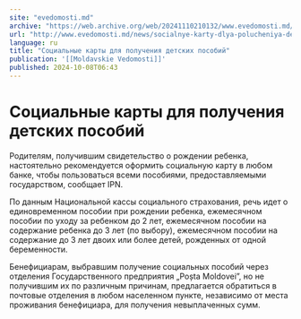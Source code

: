 ```yaml
---
site: "evedomosti.md"
archive: "https://web.archive.org/web/20241110210132/www.evedomosti.md/news/socialnye-karty-dlya-polucheniya-detskih-posobij"
url: "http://www.evedomosti.md/news/socialnye-karty-dlya-polucheniya-detskih-posobij"
language: ru
title: "Социальные карты для получения детских пособий"
publication: '[[Moldavskie Vedomosti]]'
published: 2024-10-08T06:43
---
```


# Социальные карты для получения детских пособий

Родителям, получившим свидетельство о рождении ребенка, настоятельно рекомендуется оформить социальную карту в любом банке, чтобы пользоваться всеми пособиями, предоставляемыми государством, сообщает IPN.

По данным Национальной кассы социального страхования, речь идет о единовременном пособии при рождении ребенка, ежемесячном пособии по уходу за ребенком до 2 лет, ежемесячном пособии на содержание ребенка до 3 лет (по выбору), ежемесячном пособии на содержание до 3 лет двоих или более детей, рожденных от одной беременности.

Бенефициарам, выбравшим получение социальных пособий через отделения Государственного предприятия „Poșta Moldovei”, но не получившим их по различным причинам, предлагается обратиться в почтовые отделения в любом населенном пункте, независимо от места проживания бенефициара, для получения невыплаченных сумм.
